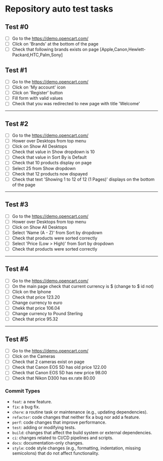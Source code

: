 # Repository auto test tasks

## Test #0

- [ ] Go to the https://demo.opencart.com/
- [ ] Click on 'Brands' at the bottom of the page
- [ ] Check that following brands exists on page [Apple,Canon,Hewlett-Packard,HTC,Palm,Sony]
## Test #1
- [ ] Go to the https://demo.opencart.com/
- [ ] Click on 'My account' icon
- [ ] Click on 'Register' button
- [ ] Fill form with valid values
- [ ] Check that you was redirected to new page with title 'Welcome'
---
## Test #2
- [ ] Go to the https://demo.opencart.com/
- [ ] Hower over Desktops from top menu
- [ ] Click on Show All Desktops
- [ ] Check that value in Show dropdown is 10
- [ ] Check that value in Sort By is Default
- [ ] Check that 10 products display on page
- [ ] Select 25 from Show dropdown
- [ ] Check that 12 products now dispayed
- [ ] Check that text 'Showing 1 to 12 of 12 (1 Pages)' displays on the bottom of the page
---

## Test #3
- [ ] Go to the https://demo.opencart.com/
- [ ] Hower over Desktops from top menu
- [ ] Click on Show All Desktops
- [ ] Select 'Name (A - Z)' from Sort by dropdown
- [ ] Check that products were sorted correctly
- [ ] Select 'Price (Low > High)' from Sort by dropdown
- [ ] Check that products were sorted correctly
---

## Test #4
- [ ] Go to the https://demo.opencart.com/
- [ ] On the main page check that current currency is $ (change to $ id not)
- [ ] Click on the Iphone
- [ ] Check that price 123.20
- [ ] Change currency to euro
- [ ] Chekk that price 106.04
- [ ] Change currency to Pound Sterling
- [ ] Check that price 95.32
---

## Test #5
- [ ] Go to the https://demo.opencart.com/
- [ ] Click on the Cameras
- [ ] Check that 2 cameras exist on page
- [ ] Check that Canon EOS 5D has old price 122.00
- [ ] Check that Canon EOS 5D has new price 98.00
- [ ] Check that Nikon D300 has ex.rate 80.00

### Commit Types

- `feat`: a new feature.
- `fix`: a bug fix.
- `chore`: a routine task or maintenance (e.g., updating dependencies).
- `refactor`: code changes that neither fix a bug nor add a feature.
- `perf`: code changes that improve performance.
- `test`: adding or modifying tests.
- `build`: changes that affect the build system or external dependencies.
- `ci`: changes related to CI/CD pipelines and scripts.
- `docs`: documentation-only changes.
- `style`: code style changes (e.g., formatting, indentation, missing semicolons) that do not affect functionality.
